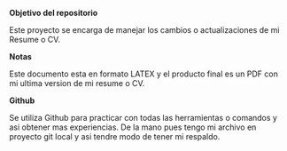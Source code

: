 **Objetivo del repositorio**

Este proyecto se encarga de manejar los cambios o actualizaciones de mi Resume o CV.

**Notas**

Este documento esta en formato LATEX y el producto final es un PDF con mi ultima version de mi resume o CV.

**Github**

Se utiliza Github para practicar con todas las herramientas o comandos y asi obtener mas experiencias. De la mano pues tengo mi archivo en proyecto git local y asi tendre modo de tener mi respaldo.



